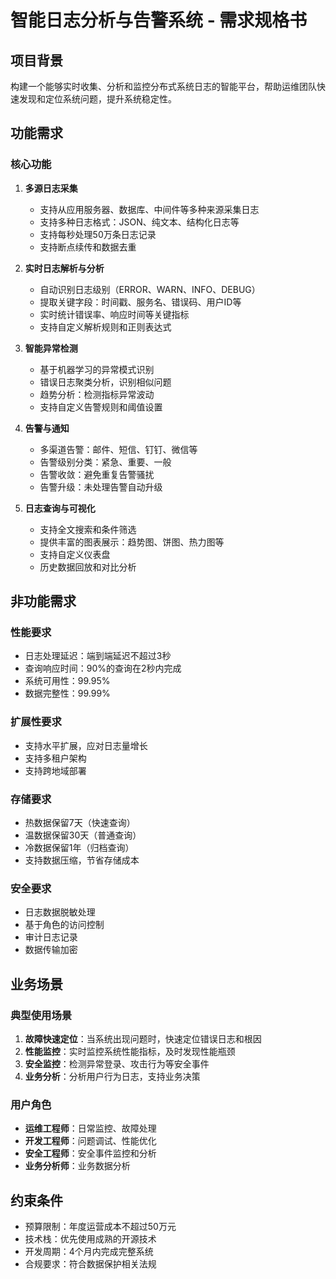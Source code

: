 # 智能日志分析与告警系统 - 需求规格书

## 项目背景
构建一个能够实时收集、分析和监控分布式系统日志的智能平台，帮助运维团队快速发现和定位系统问题，提升系统稳定性。

## 功能需求

### 核心功能
1. **多源日志采集**
   - 支持从应用服务器、数据库、中间件等多种来源采集日志
   - 支持多种日志格式：JSON、纯文本、结构化日志等
   - 支持每秒处理50万条日志记录
   - 支持断点续传和数据去重

2. **实时日志解析与分析**
   - 自动识别日志级别（ERROR、WARN、INFO、DEBUG）
   - 提取关键字段：时间戳、服务名、错误码、用户ID等
   - 实时统计错误率、响应时间等关键指标
   - 支持自定义解析规则和正则表达式

3. **智能异常检测**
   - 基于机器学习的异常模式识别
   - 错误日志聚类分析，识别相似问题
   - 趋势分析：检测指标异常波动
   - 支持自定义告警规则和阈值设置

4. **告警与通知**
   - 多渠道告警：邮件、短信、钉钉、微信等
   - 告警级别分类：紧急、重要、一般
   - 告警收敛：避免重复告警骚扰
   - 告警升级：未处理告警自动升级

5. **日志查询与可视化**
   - 支持全文搜索和条件筛选
   - 提供丰富的图表展示：趋势图、饼图、热力图等
   - 支持自定义仪表盘
   - 历史数据回放和对比分析

## 非功能需求

### 性能要求
- 日志处理延迟：端到端延迟不超过3秒
- 查询响应时间：90%的查询在2秒内完成
- 系统可用性：99.95%
- 数据完整性：99.99%

### 扩展性要求
- 支持水平扩展，应对日志量增长
- 支持多租户架构
- 支持跨地域部署

### 存储要求
- 热数据保留7天（快速查询）
- 温数据保留30天（普通查询）
- 冷数据保留1年（归档查询）
- 支持数据压缩，节省存储成本

### 安全要求
- 日志数据脱敏处理
- 基于角色的访问控制
- 审计日志记录
- 数据传输加密

## 业务场景

### 典型使用场景
1. **故障快速定位**：当系统出现问题时，快速定位错误日志和根因
2. **性能监控**：实时监控系统性能指标，及时发现性能瓶颈
3. **安全监控**：检测异常登录、攻击行为等安全事件
4. **业务分析**：分析用户行为日志，支持业务决策

### 用户角色
- **运维工程师**：日常监控、故障处理
- **开发工程师**：问题调试、性能优化
- **安全工程师**：安全事件监控和分析
- **业务分析师**：业务数据分析

## 约束条件
- 预算限制：年度运营成本不超过50万元
- 技术栈：优先使用成熟的开源技术
- 开发周期：4个月内完成完整系统
- 合规要求：符合数据保护相关法规
